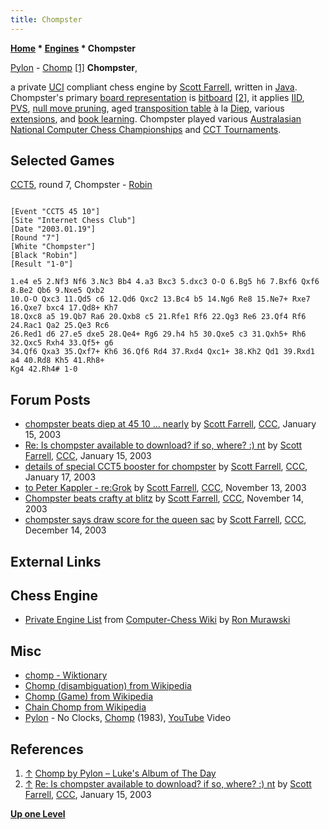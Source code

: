 ```yaml
---
title: Chompster
---
```

**[Home](Home "Home") * [Engines](Engines "Engines") * Chompster**

[](https://lukealbums.wordpress.com/2016/05/18/chomp-by-pylon/) [Pylon](<https://en.wikipedia.org/wiki/Pylon_(band)>) - [Chomp](<https://en.wikipedia.org/wiki/Chomp_(album)>) <a id="cite-note-1" href="#cite-ref-1">[1]</a>
**Chompster**,

a private [UCI](UCI "UCI") compliant chess engine by [Scott Farrell](Scott_Farrell "Scott Farrell"), written in [Java](Java "Java").
Chompster's primary [board representation](Board_Representation "Board Representation") is [bitboard](Bitboards "Bitboards") <a id="cite-note-2" href="#cite-ref-2">[2]</a>,
it applies [IID](Internal_Iterative_Deepening "Internal Iterative Deepening"), [PVS](Principal_Variation_Search "Principal Variation Search"), [null move pruning](Null_Move_Pruning "Null Move Pruning"), aged [transposition table](Transposition_Table "Transposition Table") à la [Diep](Diep "Diep"), various [extensions](Extensions "Extensions"), and [book learning](Book_Learning "Book Learning").
Chompster played various [Australasian National Computer Chess Championships](Australasian_National_Computer_Chess_Championship "Australasian National Computer Chess Championship") and [CCT Tournaments](CCT_Tournaments "CCT Tournaments").

## Selected Games

[CCT5](CCT5 "CCT5"), round 7, Chompster - [Robin](</index.php?title=Robin_(PL)&action=edit&redlink=1> "Robin (PL) (page does not exist)")

```

[Event "CCT5 45 10"]
[Site "Internet Chess Club"]
[Date "2003.01.19"]
[Round "7"]
[White "Chompster"]
[Black "Robin"]
[Result "1-0"]

1.e4 e5 2.Nf3 Nf6 3.Nc3 Bb4 4.a3 Bxc3 5.dxc3 O-O 6.Bg5 h6 7.Bxf6 Qxf6 8.Be2 Qb6 9.Nxe5 Qxb2 
10.O-O Qxc3 11.Qd5 c6 12.Qd6 Qxc2 13.Bc4 b5 14.Ng6 Re8 15.Ne7+ Rxe7 16.Qxe7 bxc4 17.Qd8+ Kh7 
18.Qxc8 a5 19.Qb7 Ra6 20.Qxb8 c5 21.Rfe1 Rf6 22.Qg3 Re6 23.Qf4 Rf6 24.Rac1 Qa2 25.Qe3 Rc6 
26.Red1 d6 27.e5 dxe5 28.Qe4+ Rg6 29.h4 h5 30.Qxe5 c3 31.Qxh5+ Rh6 32.Qxc5 Rxh4 33.Qf5+ g6 
34.Qf6 Qxa3 35.Qxf7+ Kh6 36.Qf6 Rd4 37.Rxd4 Qxc1+ 38.Kh2 Qd1 39.Rxd1 a4 40.Rd8 Kh5 41.Rh8+ 
Kg4 42.Rh4# 1-0

```

## Forum Posts

- [chompster beats diep at 45 10 ... nearly](https://www.stmintz.com/ccc/index.php?id=277261) by [Scott Farrell](Scott_Farrell "Scott Farrell"), [CCC](CCC "CCC"), January 15, 2003
- [Re: Is chompster available to download? if so, where? :) nt](https://www.stmintz.com/ccc/index.php?id=277327) by [Scott Farrell](Scott_Farrell "Scott Farrell"), [CCC](CCC "CCC"), January 15, 2003
- [details of special CCT5 booster for chompster](https://www.stmintz.com/ccc/index.php?id=277952) by [Scott Farrell](Scott_Farrell "Scott Farrell"), [CCC](CCC "CCC"), January 17, 2003
- [to Peter Kappler - re:Grok](https://www.stmintz.com/ccc/index.php?id=327305) by [Scott Farrell](Scott_Farrell "Scott Farrell"), [CCC](CCC "CCC"), November 13, 2003
- [Chompster beats crafty at blitz](https://www.stmintz.com/ccc/index.php?id=327584) by [Scott Farrell](Scott_Farrell "Scott Farrell"), [CCC](CCC "CCC"), November 14, 2003
- [chompster says draw score for the queen sac](https://www.stmintz.com/ccc/index.php?id=336050) by [Scott Farrell](Scott_Farrell "Scott Farrell"), [CCC](CCC "CCC"), December 14, 2003

## External Links

## Chess Engine

- [Private Engine List](http://computer-chess.org/doku.php?id=computer_chess:wiki:lists:private_engine_list) from [Computer-Chess Wiki](http://computer-chess.org/doku.php?id=home) by [Ron Murawski](Ron_Murawski "Ron Murawski")

## Misc

- [chomp - Wiktionary](https://en.wiktionary.org/wiki/chomp)
- [Chomp (disambiguation) from Wikipedia](https://en.wikipedia.org/wiki/Chomp_%28disambiguation%29)
- [Chomp (Game) from Wikipedia](https://en.wikipedia.org/wiki/Chomp)
- [Chain Chomp from Wikipedia](https://en.wikipedia.org/wiki/Chain_Chomp)
- [Pylon](<https://en.wikipedia.org/wiki/Pylon_(band)>) - No Clocks, [Chomp](<https://en.wikipedia.org/wiki/Chomp_(album)>) (1983), [YouTube](https://en.wikipedia.org/wiki/YouTube) Video

## References

1. <a id="cite-ref-1" href="#cite-note-1">↑</a> [Chomp by Pylon – Luke's Album of The Day](https://lukealbums.wordpress.com/2016/05/18/chomp-by-pylon/)
1. <a id="cite-ref-2" href="#cite-note-2">↑</a> [Re: Is chompster available to download? if so, where? :) nt](https://www.stmintz.com/ccc/index.php?id=277327) by [Scott Farrell](Scott_Farrell "Scott Farrell"), [CCC](CCC "CCC"), January 15, 2003

**[Up one Level](Engines "Engines")**


